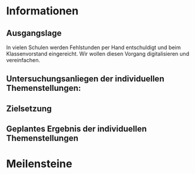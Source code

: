 # Informationen
## Ausgangslage
In vielen Schulen werden Fehlstunden per Hand entschuldigt und beim Klassenvorstand eingereicht. Wir wollen diesen Vorgang digitalisieren und vereinfachen.
## Untersuchungsanliegen der individuellen Themenstellungen:

## Zielsetzung

## Geplantes Ergebnis der individuellen Themenstellungen

# Meilensteine
